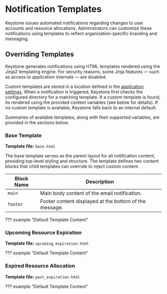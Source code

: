 # Notification Templates

Keystone issues automated notifications regarding changes to user accounts and resource allocations.
Administrators can customize these notifications using templates to reflect organization-specific branding and
messaging.

## Overriding Templates

Keystone generates notifications using HTML templates rendered using the Jinja2 templating engine.
For security reasons, some Jinja features — such as access to application internals — are disabled.

Custom templates are stored in a location defined in the [application settings](settings.md).
When a notification is triggered, Keystone first checks the configured directory for a matching template.
If a custom template is found, its rendered using the provided context variables (see below for details).
If no custom template is available, Keystone falls back to an internal default.

Summaries of available templates, along with their supported variables, are provided in the sections below.

### Base Template

**Template file:** `base.html`

The base template serves as the parent layout for all notification content, providing top-level styling and structure.
The template defines two content blocks that child templates can override to inject custom content.

| Block Name | Description                                            |
|------------|--------------------------------------------------------|
| `main`     | Main body content of the email notification.           |
| `footer`   | Footer content displayed at the bottom of the message. |

??? example "Default Template Content"

### Upcoming Resource Expiration

**Template file:** `upcoming_expiration.html`

??? example "Default Template Content"

### Expired Resource Allocation

**Template file:** `past_expiration.html`

??? example "Default Template Content"
